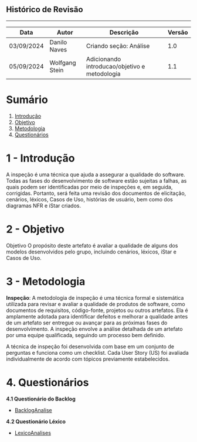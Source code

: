 ## Histórico de Revisão
---
| Data       | Autor         | Descrição                          | Versão |
|------------|---------------|------------------------------------|--------|
| 03/09/2024 | Danilo Naves | Criando seção: Análise              | 1.0    |
| 05/09/2024 | Wolfgang Stein| Adicionando introducao/objetivo e metodologia| 1.1|

# Sumário

1.  [Introdução](#1---introdução)
2.  [Objetivo](#2---objetivo)
3.  [Metodologia](#3---metodologia)
4.  [Questionários](#4-questionários)


# 1 - Introdução

A inspeção é uma técnica que ajuda a assegurar a qualidade do software. Todas as fases do desenvolvimento de software estão sujeitas a falhas, as quais podem ser identificadas por meio de inspeções e, em seguida, corrigidas. Portanto, será feita uma revisão dos documentos de elicitação, cenários, léxicos, Casos de Uso, histórias de usuário, bem como dos diagramas NFR e iStar criados.

# 2 - Objetivo 

Objetivo O propósito deste artefato é avaliar a qualidade de alguns dos modelos desenvolvidos pelo grupo, incluindo cenários, léxicos, iStar e Casos de Uso.

# 3 - Metodologia

**Inspeção**: A metodologia de inspeção é uma técnica formal e sistemática utilizada para revisar e avaliar a qualidade de produtos de software, como documentos de requisitos, código-fonte, projetos ou outros artefatos. Ela é amplamente adotada para identificar defeitos e melhorar a qualidade antes de um artefato ser entregue ou avançar para as próximas fases do desenvolvimento. A inspeção envolve a análise detalhada de um artefato por uma equipe qualificada, seguindo um processo bem definido.

A técnica de inspeção foi desenvolvida com base em um conjunto de perguntas e funciona como um checklist. Cada User Story (US) foi avaliada individualmente de acordo com tópicos previamente estabelecidos.


# 4. Questionários

**4.1 Questionário do Backlog**

- [BacklogAnalise](backlogAnalise.md)

**4.2 Questionário Léxico**

- [LexicoAnalises](lexicosAnalises.md)



